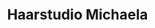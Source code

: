---
title: "Haarstudio Michaela"
url: /sankt-oswald-bei-freistadt/haarstudio-michaela/
shop: Friseur
---